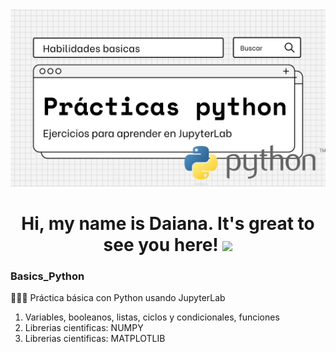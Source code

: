 <div id="header" align="center">
  <img src="https://github.com/Dlavec/Basics_Python/blob/main/Basics_PYTHON.jpg" width="800"/>
  <h1 align="center">Hi, my name is Daiana. It's great to see you here!
  <img src="https://media.giphy.com/media/hvRJCLFzcasrR4ia7z/giphy.gif" width="30px"/>
  </h1>
</div>

### Basics_Python
👩🏼‍💻 Práctica básica con Python usando JupyterLab
1. Variables, booleanos, listas, ciclos y condicionales, funciones
2. Librerias cientificas: NUMPY
3. Librerias cientificas: MATPLOTLIB
